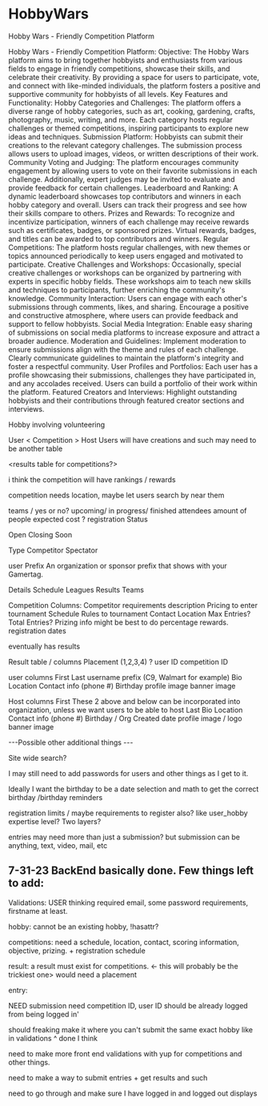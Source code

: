 # HobbyWars
Hobby Wars - Friendly Competition Platform

Hobby Wars - Friendly Competition Platform:
Objective: The Hobby Wars platform aims to bring together hobbyists and enthusiasts from various fields to engage in friendly competitions, showcase their skills, and celebrate their creativity. By providing a space for users to participate, vote, and connect with like-minded individuals, the platform fosters a positive and supportive community for hobbyists of all levels.
Key Features and Functionality:
Hobby Categories and Challenges:
The platform offers a diverse range of hobby categories, such as art, cooking, gardening, crafts, photography, music, writing, and more.
Each category hosts regular challenges or themed competitions, inspiring participants to explore new ideas and techniques.
Submission Platform:
Hobbyists can submit their creations to the relevant category challenges.
The submission process allows users to upload images, videos, or written descriptions of their work.
Community Voting and Judging:
The platform encourages community engagement by allowing users to vote on their favorite submissions in each challenge.
Additionally, expert judges may be invited to evaluate and provide feedback for certain challenges.
Leaderboard and Ranking:
A dynamic leaderboard showcases top contributors and winners in each hobby category and overall.
Users can track their progress and see how their skills compare to others.
Prizes and Rewards:
To recognize and incentivize participation, winners of each challenge may receive rewards such as certificates, badges, or sponsored prizes.
Virtual rewards, badges, and titles can be awarded to top contributors and winners.
Regular Competitions:
The platform hosts regular challenges, with new themes or topics announced periodically to keep users engaged and motivated to participate.
Creative Challenges and Workshops:
Occasionally, special creative challenges or workshops can be organized by partnering with experts in specific hobby fields.
These workshops aim to teach new skills and techniques to participants, further enriching the community's knowledge.
Community Interaction:
Users can engage with each other's submissions through comments, likes, and sharing.
Encourage a positive and constructive atmosphere, where users can provide feedback and support to fellow hobbyists.
Social Media Integration:
Enable easy sharing of submissions on social media platforms to increase exposure and attract a broader audience.
Moderation and Guidelines:
Implement moderation to ensure submissions align with the theme and rules of each challenge.
Clearly communicate guidelines to maintain the platform's integrity and foster a respectful community.
User Profiles and Portfolios:
Each user has a profile showcasing their submissions, challenges they have participated in, and any accolades received.
Users can build a portfolio of their work within the platform.
Featured Creators and Interviews:
Highlight outstanding hobbyists and their contributions through featured creator sections and interviews.


Hobby involving volunteering


User <  Competition > Host
Users will have creations and such may need to be another table 

<results table for competitions?>

i think the competition will have rankings / rewards

competition needs location, maybe let users search by near them

teams / yes or no?
upcoming/ in progress/ finished 
attendees amount of people expected
cost ? 
registration
Status


Open
Closing Soon


Type
Competitor
Spectator






user
Prefix
An organization or sponsor prefix that shows with your Gamertag.




Details
Schedule
Leagues
Results
Teams






Competition Columns:
Competitor requirements
description
Pricing to enter
tournament Schedule
Rules to tournament
Contact
Location
Max Entries? Total Entries?
Prizing info might be best to do percentage rewards.
registration dates


eventually has results


Result table / columns
Placement (1,2,3,4) ? 
user ID
competition ID


user columns
First
Last
username
prefix (C9, Walmart for example)
Bio
Location
Contact info (phone #)
Birthday
profile image
banner image


Host columns
First
These 2 above and below can be incorporated into organization, unless we want users to be able to host
Last
Bio
Location
Contact info (phone #)
Birthday / Org Created date
profile image / logo
banner image






---Possible other additional things ---

Site wide search?


I may still need to add passwords for users and other things as I get to it.

Ideally I want the birthday to be a date selection and math to get the correct birthday /birthday reminders

registration limits / maybe requirements to register also? like user_hobby expertise level? Two layers?

entries may need more than just a submission? but submission can be anything, text, video, mail, etc



7-31-23
BackEnd basically done. Few things left to add:
------------------------------------------------
Validations:
USER 
thinking required email, some password requirements, firstname at least.


hobby:
cannot be an existing hobby,
!hasattr?

competitions:
need a schedule, location, contact, scoring information, objective, prizing. + registration schedule

result:
a result must exist for competitions. <- this will probably be the trickiest one>
would need a placement


entry:

NEED submission
need competition ID, user ID should be already logged from being logged in'


should freaking make it where you can't submit the same exact hobby like in validations
^ done I think


need to make more front end validations with yup for competitions and other things.





need to make a way to submit entries + get results and such


need to go through and make sure I have logged in and logged out displays